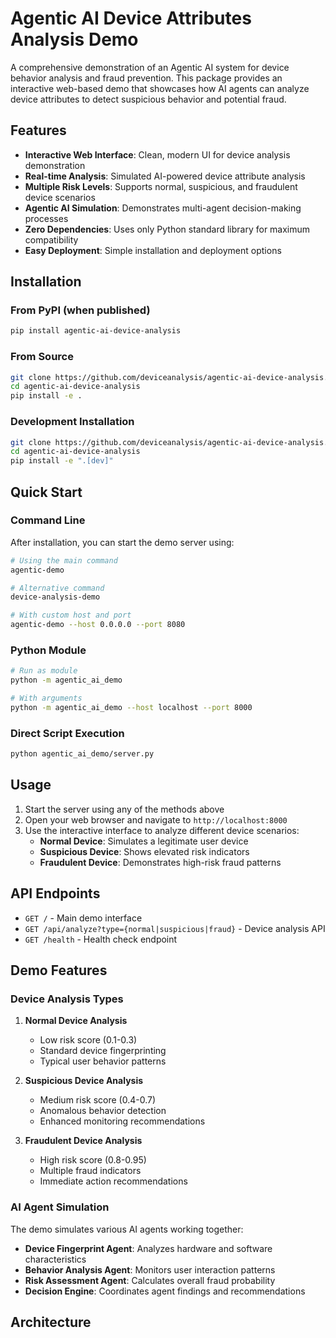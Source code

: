 # Agentic AI Device Attributes Analysis Demo

A comprehensive demonstration of an Agentic AI system for device behavior analysis and fraud prevention. This package provides an interactive web-based demo that showcases how AI agents can analyze device attributes to detect suspicious behavior and potential fraud.

## Features

- **Interactive Web Interface**: Clean, modern UI for device analysis demonstration
- **Real-time Analysis**: Simulated AI-powered device attribute analysis
- **Multiple Risk Levels**: Supports normal, suspicious, and fraudulent device scenarios
- **Agentic AI Simulation**: Demonstrates multi-agent decision-making processes
- **Zero Dependencies**: Uses only Python standard library for maximum compatibility
- **Easy Deployment**: Simple installation and deployment options

## Installation

### From PyPI (when published)
```bash
pip install agentic-ai-device-analysis
```

### From Source
```bash
git clone https://github.com/deviceanalysis/agentic-ai-device-analysis.git
cd agentic-ai-device-analysis
pip install -e .
```

### Development Installation
```bash
git clone https://github.com/deviceanalysis/agentic-ai-device-analysis.git
cd agentic-ai-device-analysis
pip install -e ".[dev]"
```

## Quick Start

### Command Line
After installation, you can start the demo server using:

```bash
# Using the main command
agentic-demo

# Alternative command
device-analysis-demo

# With custom host and port
agentic-demo --host 0.0.0.0 --port 8080
```

### Python Module
```bash
# Run as module
python -m agentic_ai_demo

# With arguments
python -m agentic_ai_demo --host localhost --port 8000
```

### Direct Script Execution
```bash
python agentic_ai_demo/server.py
```

## Usage

1. Start the server using any of the methods above
2. Open your web browser and navigate to `http://localhost:8000`
3. Use the interactive interface to analyze different device scenarios:
   - **Normal Device**: Simulates a legitimate user device
   - **Suspicious Device**: Shows elevated risk indicators
   - **Fraudulent Device**: Demonstrates high-risk fraud patterns

## API Endpoints

- `GET /` - Main demo interface
- `GET /api/analyze?type={normal|suspicious|fraud}` - Device analysis API
- `GET /health` - Health check endpoint

## Demo Features

### Device Analysis Types

1. **Normal Device Analysis**
   - Low risk score (0.1-0.3)
   - Standard device fingerprinting
   - Typical user behavior patterns

2. **Suspicious Device Analysis**
   - Medium risk score (0.4-0.7)
   - Anomalous behavior detection
   - Enhanced monitoring recommendations

3. **Fraudulent Device Analysis**
   - High risk score (0.8-0.95)
   - Multiple fraud indicators
   - Immediate action recommendations

### AI Agent Simulation

The demo simulates various AI agents working together:
- **Device Fingerprint Agent**: Analyzes hardware and software characteristics
- **Behavior Analysis Agent**: Monitors user interaction patterns
- **Risk Assessment Agent**: Calculates overall fraud probability
- **Decision Engine**: Coordinates agent findings and recommendations

## Architecture
